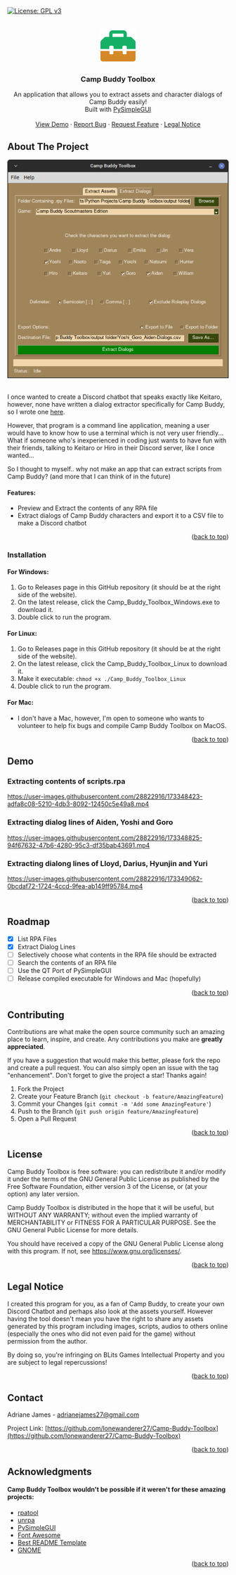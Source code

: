 [![License: GPL v3](https://img.shields.io/badge/License-GPL%20v3-blue.svg)](https://www.gnu.org/licenses/gpl-3.0)

<!-- PROJECT LOGO -->
<br />
<div align="center">
  <a href="https://github.com/lonewanderer27/Camp-Buddy-Toolbox">
    <img src="icon.png" alt="Logo" width="80" height="80">
  </a>

  <h3 align="center">Camp Buddy Toolbox</h3>

  <p align="center">
    An application that allows you to extract assets and character dialogs of Camp Buddy easily!
    <br />
    Built with <a href="https://github.com/PySimpleGUI/PySimpleGUI">PySimpleGUI</a>
    <br />
    <br />
    <a href="#demo">View Demo</a>
    ·
    <a href="https://github.com/lonewanderer27/Camp-Buddy-Toolbox/issues">Report Bug</a>
    ·
    <a href="https://github.com/lonewanderer27/Camp-Buddy-Toolbox/issues">Request Feature</a>
    ·
    <a href="legal">Legal Notice</a>
  </p>
</div>

<!-- ABOUT THE PROJECT -->
## About The Project

<div align="center">
  <img src="Screenshots/Screenshot_Extract_Dialogs_Tab.png" alt="Logo">
</div>

<br>

I once wanted to create a Discord chatbot that speaks exactly like Keitaro, however, none have written a dialog extractor specifically for Camp Buddy, so I wrote one <a href="https://github.com/lonewanderer27/Camp-Buddy-Dialog-Extractor">here</a>.

However, that program is a command line application, meaning a user would have to know how to use a terminal which is not very user friendly... What if someone who's inexperienced in coding just wants to have fun with their friends, talking to Keitaro or Hiro in their Discord server, like I once wanted...

So I thought to myself.. why not make an app that can extract scripts from Camp Buddy? (and more that I can think of in the future)

#### Features:
* Preview and Extract the contents of any RPA file
* Extract dialogs of Camp Buddy characters and export it to a CSV file to make a Discord chatbot

<p align="right">(<a href="#top">back to top</a>)</p>



### Installation

#### For Windows:
1. Go to Releases page in this GitHub repository (it should be at the right side of the website).
2. On the latest release, click the Camp_Buddy_Toolbox_Windows.exe to download it.
3. Double click to run the program.

#### For Linux:
1. Go to Releases page in this GitHub repository (it should be at the right side of the website).
2. On the latest release, click the Camp_Buddy_Toolbox_Linux to download it.
3. Make it executable: ```chmod +x ./Camp_Buddy_Toolbox_Linux```
4. Double click to run the program.

#### For Mac:
- I don't have a Mac, however, I'm open to someone who wants to volunteer to help fix bugs and compile Camp Buddy Toolbox on MacOS.

<p align="right">(<a href="#top">back to top</a>)</p>



<!-- DEMO EXAMPLES -->
## Demo
<div id='demo'>
  
### Extracting contents of scripts.rpa
https://user-images.githubusercontent.com/28822916/173348423-adfa8c08-5210-4db3-8092-12450c5e49a8.mp4

### Extracting dialog lines of Aiden, Yoshi and Goro
https://user-images.githubusercontent.com/28822916/173348825-94f67632-47b6-4280-95c3-df35bab43691.mp4

### Extracting dialong lines of Lloyd, Darius, Hyunjin and Yuri
https://user-images.githubusercontent.com/28822916/173349062-0bcdaf72-1724-4ccd-9fea-ab149ff95784.mp4

<p align="right">(<a href="#top">back to top</a>)</p>
</div>


<!-- ROADMAP -->
## Roadmap

- [x] List RPA Files
- [x] Extract Dialog Lines
- [ ] Selectively choose what contents in the RPA file should be extracted
- [ ] Search the contents of an RPA file
- [ ] Use the QT Port of PySimpleGUI
- [ ] Release compiled executable for Windows and Mac (hopefully)

<p align="right">(<a href="#top">back to top</a>)</p>



<!-- CONTRIBUTING -->
## Contributing

Contributions are what make the open source community such an amazing place to learn, inspire, and create. Any contributions you make are **greatly appreciated**.

If you have a suggestion that would make this better, please fork the repo and create a pull request. You can also simply open an issue with the tag "enhancement".
Don't forget to give the project a star! Thanks again!

1. Fork the Project
2. Create your Feature Branch (`git checkout -b feature/AmazingFeature`)
3. Commit your Changes (`git commit -m 'Add some AmazingFeature'`)
4. Push to the Branch (`git push origin feature/AmazingFeature`)
5. Open a Pull Request

<p align="right">(<a href="#top">back to top</a>)</p>



<!-- LICENSE -->
## License

Camp Buddy Toolbox is free software: you can redistribute it and/or modify it under the terms of the GNU General Public License as published by the Free Software Foundation, either version 3 of the License, or (at your option) any later version.

Camp Buddy Toolbox is distributed in the hope that it will be useful, but WITHOUT ANY WARRANTY; without even the implied warranty of MERCHANTABILITY or FITNESS FOR A PARTICULAR PURPOSE. See the GNU General Public License for more details.

You should have received a copy of the GNU General Public License along with this program. If not, see <https://www.gnu.org/licenses/>.

<p align="right">(<a href="#top">back to top</a>)</p>



<!-- LEGAL NOTICE -->
## Legal Notice
                                
<div id="legal">
I created this program for you, as a fan of Camp Buddy, to create your own Discord Chatbot and perhaps also look at the assets yourself. However having the tool doesn't mean you have the right to share any assets generated by this program including images, scripts, audios to others online (especially the ones who did not even paid for the game) without permission from the author.

By doing so, you're infringing on BLits Games Intellectual Property and you are subject to legal repercussions!

<p align="right">(<a href="#top">back to top</a>)</p>
</div>



<!-- CONTACT -->
## Contact

Adriane James - adrianejames27@gmail.com

Project Link: [https://github.com/lonewanderer27/Camp-Buddy-Toolbox](https://github.com/lonewanderer27/Camp-Buddy-Toolbox)

<p align="right">(<a href="#top">back to top</a>)</p>



<!-- ACKNOWLEDGMENTS -->
## Acknowledgments

#### Camp Buddy Toolbox wouldn't be possible if it weren't for these amazing projects:
* [rpatool](https://github.com/Shizmob/rpatool)   
* [unrpa](https://github.com/Lattyware/unrpa)
* [PySimpleGUI](https://github.com/PySimpleGUI/PySimpleGUI)
* [Font Awesome](https://fontawesome.com)
* [Best README Template](https://github.com/othneildrew/Best-README-Template)
* [GNOME](https://www.gnome.org/)

<p align="right">(<a href="#top">back to top</a>)</p>
